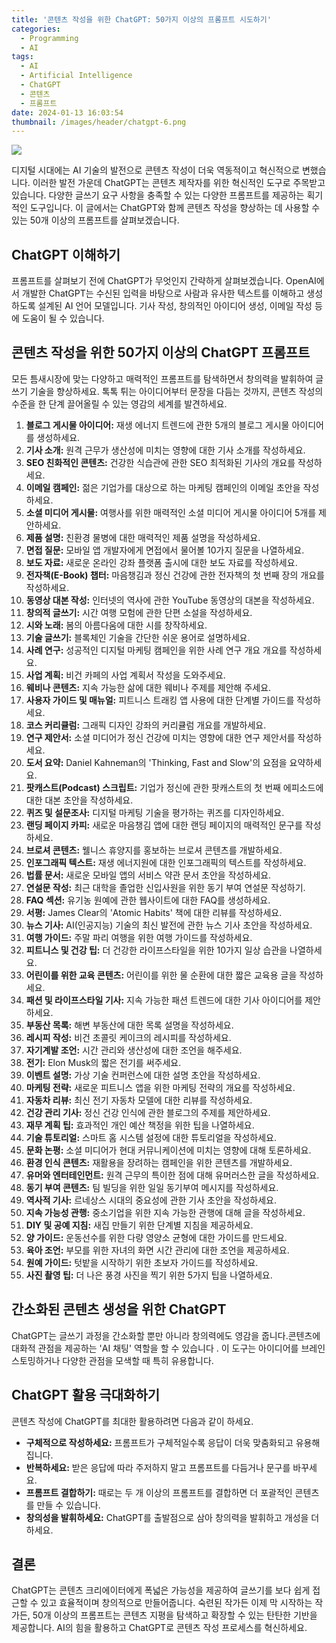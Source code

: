 ```yaml
---
title: '콘텐츠 작성을 위한 ChatGPT: 50가지 이상의 프롬프트 시도하기'
categories:
  - Programming
  - AI
tags:
  - AI
  - Artificial Intelligence
  - ChatGPT
  - 콘텐츠
  - 프롬프트
date: 2024-01-13 16:03:54
thumbnail: /images/header/chatgpt-6.png
---
```


![](/images/header/chatgpt-6.png)

디지털 시대에는 AI 기술의 발전으로 콘텐츠 작성이 더욱 역동적이고 혁신적으로 변했습니다. 이러한 발전 가운데 ChatGPT는 콘텐츠 제작자를 위한 혁신적인 도구로 주목받고 있습니다. 다양한 글쓰기 요구 사항을 충족할 수 있는 다양한 프롬프트를 제공하는 획기적인 도구입니다. 이 글에서는 ChatGPT와 함께 콘텐츠 작성을 향상하는 데 사용할 수 있는 50개 이상의 프롬프트를 살펴보겠습니다.

## ChatGPT 이해하기

프롬프트를 살펴보기 전에 ChatGPT가 무엇인지 간략하게 살펴보겠습니다. OpenAI에서 개발한 ChatGPT는 수신된 입력을 바탕으로 사람과 유사한 텍스트를 이해하고 생성하도록 설계된 AI 언어 모델입니다. 기사 작성, 창의적인 아이디어 생성, 이메일 작성 등에 도움이 될 수 있습니다.

## 콘텐츠 작성을 위한 50가지 이상의 ChatGPT 프롬프트

모든 틈새시장에 맞는 다양하고 매력적인 프롬프트를 탐색하면서 창의력을 발휘하여 글쓰기 기술을 향상하세요. 톡톡 튀는 아이디어부터 문장을 다듬는 것까지, 콘텐츠 작성의 수준을 한 단계 끌어올릴 수 있는 영감의 세계를 발견하세요.

1. **블로그 게시물 아이디어:** 재생 에너지 트렌드에 관한 5개의 블로그 게시물 아이디어를 생성하세요.
   <br/>
2. **기사 소개:** 원격 근무가 생산성에 미치는 영향에 대한 기사 소개를 작성하세요.
   <br/>
3. **SEO 친화적인 콘텐츠:** 건강한 식습관에 관한 SEO 최적화된 기사의 개요를 작성하세요.
   <br/>
4. **이메일 캠페인:** 젊은 기업가를 대상으로 하는 마케팅 캠페인의 이메일 초안을 작성하세요.
   <br/>
5. **소셜 미디어 게시물:** 여행사를 위한 매력적인 소셜 미디어 게시물 아이디어 5개를 제안하세요.
   <br/>
6. **제품 설명:** 친환경 물병에 대한 매력적인 제품 설명을 작성하세요.
   <br/>
7. **면접 질문:** 모바일 앱 개발자에게 면접에서 물어볼 10가지 질문을 나열하세요.
   <br/>
8. **보도 자료:** 새로운 온라인 강좌 플랫폼 출시에 대한 보도 자료를 작성하세요.
   <br/>
9. **전자책(E-Book) 챕터:** 마음챙김과 정신 건강에 관한 전자책의 첫 번째 장의 개요를 작성하세요.
   <br/>
10. **동영상 대본 작성:** 인터넷의 역사에 관한 YouTube 동영상의 대본을 작성하세요.
    <br/>
11. **창의적 글쓰기:** 시간 여행 모험에 관한 단편 소설을 작성하세요.
    <br/>
12. **시와 노래:** 봄의 아름다움에 대한 시를 창작하세요.
    <br/>
13. **기술 글쓰기:** 블록체인 기술을 간단한 쉬운 용어로 설명하세요.
    <br/>
14. **사례 연구:** 성공적인 디지털 마케팅 캠페인을 위한 사례 연구 개요 개요를 작성하세요.
    <br/>
15. **사업 계획:** 비건 카페의 사업 계획서 작성을 도와주세요.
    <br/>
16. **웨비나 콘텐츠:** 지속 가능한 삶에 대한 웨비나 주제를 제안해 주세요.
    <br/>
17. **사용자 가이드 및 매뉴얼:** 피트니스 트래킹 앱 사용에 대한 단계별 가이드를 작성하세요.
    <br/>
18. **코스 커리큘럼:** 그래픽 디자인 강좌의 커리큘럼 개요를 개발하세요.
    <br/>
19. **연구 제안서:** 소셜 미디어가 정신 건강에 미치는 영향에 대한 연구 제안서를 작성하세요.
    <br/>
20. **도서 요약:** Daniel Kahneman의 'Thinking, Fast and Slow'의 요점을 요약하세요.
    <br/>
21. **팟캐스트(Podcast) 스크립트:** 기업가 정신에 관한 팟캐스트의 첫 번째 에피소드에 대한 대본 초안을 작성하세요.
    <br/>
22. **퀴즈 및 설문조사:** 디지털 마케팅 기술을 평가하는 퀴즈를 디자인하세요.
    <br/>
23. **랜딩 페이지 카피:** 새로운 마음챙김 앱에 대한 랜딩 페이지의 매력적인 문구를 작성하세요.
    <br/>
24. **브로셔 콘텐츠:** 웰니스 휴양지를 홍보하는 브로셔 콘텐츠를 개발하세요.
    <br/>
25. **인포그래픽 텍스트:** 재생 에너지원에 대한 인포그래픽의 텍스트를 작성하세요.
    <br/>
26. **법률 문서:** 새로운 모바일 앱의 서비스 약관 문서 초안을 작성하세요.
    <br/>
27. **연설문 작성:** 최근 대학을 졸업한 신입사원을 위한 동기 부여 연설문 작성하기.
    <br/>
28. **FAQ 섹션:** 유기농 원예에 관한 웹사이트에 대한 FAQ를 생성하세요.
    <br/>
29. **서평:** James Clear의 'Atomic Habits' 책에 대한 리뷰를 작성하세요.
    <br/>
30. **뉴스 기사:** AI(인공지능) 기술의 최신 발전에 관한 뉴스 기사 초안을 작성하세요.
    <br/>
31. **여행 가이드:** 주말 파리 여행을 위한 여행 가이드를 작성하세요.
    <br/>
32. **피트니스 및 건강 팁:** 더 건강한 라이프스타일을 위한 10가지 일상 습관을 나열하세요.
    <br/>
33. **어린이를 위한 교육 콘텐츠:** 어린이를 위한 물 순환에 대한 짧은 교육용 글을 작성하세요.
    <br/>
34. **패션 및 라이프스타일 기사:** 지속 가능한 패션 트렌드에 대한 기사 아이디어를 제안하세요.
    <br/>
35. **부동산 목록:** 해변 부동산에 대한 목록 설명을 작성하세요.
    <br/>
36. **레시피 작성:** 비건 초콜릿 케이크의 레시피를 작성하세요.
    <br/>
37. **자기계발 조언:** 시간 관리와 생산성에 대한 조언을 해주세요.
    <br/>
38. **전기:** Elon Musk의 짧은 전기를 써주세요.
    <br/>
39. **이벤트 설명:** 가상 기술 컨퍼런스에 대한 설명 초안을 작성하세요.
    <br/>
40. **마케팅 전략:** 새로운 피트니스 앱을 위한 마케팅 전략의 개요를 작성하세요.
    <br/>
41. **자동차 리뷰:** 최신 전기 자동차 모델에 대한 리뷰를 작성하세요.
    <br/>
42. **건강 관리 기사:** 정신 건강 인식에 관한 블로그의 주제를 제안하세요.
    <br/>
43. **재무 계획 팁:** 효과적인 개인 예산 책정을 위한 팁을 나열하세요.
    <br/>
44. **기술 튜토리얼:** 스마트 홈 시스템 설정에 대한 튜토리얼을 작성하세요.
    <br/>
45. **문화 논평:** 소셜 미디어가 현대 커뮤니케이션에 미치는 영향에 대해 토론하세요.
    <br/>
46. ​**​환경 인식 콘텐츠:** 재활용을 장려하는 캠페인을 위한 콘텐츠를 개발하세요.
    <br/>
47. ​**유머와 엔터테인먼트:​** 원격 근무의 특이한 점에 대해 유머러스한 글을 작성하세요.
    <br/>
48. ​**동기 부여 콘텐츠:​** 팀 빌딩을 위한 일일 동기부여 메시지를 작성하세요.
    <br/>
49. ​**역사적 기사:​** 르네상스 시대의 중요성에 관한 기사 초안을 작성하세요.
    <br/>
50. ​**지속 가능성 관행:​** 중소기업을 위한 지속 가능한 관행에 대해 글을 작성하세요.
    <br/>
51. ​**DIY 및 공예 지침:​** 새집 만들기 위한 단계별 지침을 제공하세요.
    <br/>
52. ​**양 가이드:​** 운동선수를 위한 다량 영양소 균형에 대한 가이드를 만드세요.
    <br/>
53. ​**육아 조언:​** 부모를 위한 자녀의 화면 시간 관리에 대한 조언을 제공하세요.
    <br/>
54. ​**원예 가이드:​** 텃밭을 시작하기 위한 초보자 가이드를 작성하세요.
    <br/>
55. ​**사진 촬영 팁:​** 더 나은 풍경 사진을 찍기 위한 5가지 팁을 나열하세요.

## 간소화된 콘텐츠 생성을 위한 ChatGPT

ChatGPT는 글쓰기 과정을 간소화할 뿐만 아니라 창의력에도 영감을 줍니다.콘텐츠에 대화적 관점을 제공하는 'AI 채팅' 역할을 할 수 있습니다 . 이 도구는 아이디어를 브레인스토밍하거나 다양한 관점을 모색할 때 특히 유용합니다.

## ChatGPT 활용 극대화하기

콘텐츠 작성에 ChatGPT를 최대한 활용하려면 다음과 같이 하세요.

- **구체적으로 작성하세요:** 프롬프트가 구체적일수록 응답이 더욱 맞춤화되고 유용해집니다.
  <br/>
- **반복하세요:** 받은 응답에 따라 주저하지 말고 프롬프트를 다듬거나 문구를 바꾸세요.
  <br/>
- **프롬프트 결합하기:** 때로는 두 개 이상의 프롬프트를 결합하면 더 포괄적인 콘텐츠를 만들 수 있습니다.
  <br/>
- **창의성을 발휘하세요:** ChatGPT를 출발점으로 삼아 창의력을 발휘하고 개성을 더하세요.

## 결론

ChatGPT는 콘텐츠 크리에이터에게 폭넓은 가능성을 제공하여 글쓰기를 보다 쉽게 ​​접근할 수 있고 효율적이며 창의적으로 만들어줍니다. 숙련된 작가든 이제 막 시작하는 작가든, 50개 이상의 프롬프트는 콘텐츠 지평을 탐색하고 확장할 수 있는 탄탄한 기반을 제공합니다. AI의 힘을 활용하고 ChatGPT로 콘텐츠 작성 프로세스를 혁신하세요.
